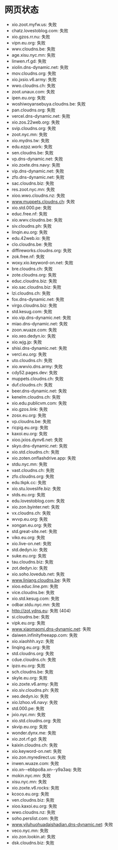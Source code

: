 # 网页状态
- xio.zoot.myfw.us: 失败
- chatz.lovestoblog.com: 失败
- xio.gzos.rr.nu: 失败
- vipn.eu.org: 失败
- wwv.cloudns.be: 失败
- age.xisu.nyc.mn: 失败
- linwen.rf.gd: 失败
- xiolin.dns-dynamic.net: 失败
- mov.cloudns.org: 失败
- xio.jxsio.v6.army: 失败
- wwo.cloudns.ch: 失败
- zoot.unaux.com: 失败
- ipen.eu.org: 失败
- woshiwoyansebuya.cloudns.be: 失败
- pan.cloudns.org: 失败
- vercel.dns-dynamic.net: 失败
- xio.zos.22web.org: 失败
- svip.cloudns.org: 失败
- zoot.nyc.mn: 失败
- xio.mydns.tw: 失败
- edu.ezpz.work: 失败
- sen.cloudns.be: 失败
- vp.dns-dynamic.net: 失败
- xio.zoxte.dns.navy: 失败
- vip.dns-dynamic.net: 失败
- zfo.dns-dynamic.net: 失败
- sac.cloudns.biz: 失败
- res.zoot.nyc.mn: 失败
- xioo.wwo.cloudns.nz: 失败
- www.muppets.cloudns.ch: 失败
- xio.std.000.pe: 失败
- educ.free.nf: 失败
- xio.wwv.cloudns.be: 失败
- siv.cloudns.ph: 失败
- linqin.eu.org: 失败
- edu.42web.io: 失败
- clo.cloudns.be: 失败
- diffireworks.cloudns.org: 失败
- zok.free.nf: 失败
- woxy.xio.keyword-on.net: 失败
- bre.cloudns.ch: 失败
- zote.cloudns.org: 失败
- educ.cloudns.biz: 失败
- xio.sac.cloudns.biz: 失败
- lzi.cloudns.ch: 失败
- fox.dns-dynamic.net: 失败
- virgo.cloudns.biz: 失败
- std.kesug.com: 失败
- xio.vip.dns-dynamic.net: 失败
- miao.dns-dynamic.net: 失败
- zoon.wuaze.com: 失败
- xio.xeo.dedyn.io: 失败
- xio.wjg.jp: 失败
- shisi.dns-dynamic.net: 失败
- vercl.eu.org: 失败
- uto.cloudns.ch: 失败
- xio.wwvio.dns.army: 失败
- cdy52.pages.dev: 失败
- muppets.cloudns.ch: 失败
- duf.cloudns.ch: 失败
- beer.dns-dynamic.net: 失败
- kenelm.cloudns.ch: 失败
- xio.edu.publicvm.com: 失败
- xio.gzos.link: 失败
- zosx.eu.org: 失败
- vp.cloudns.be: 失败
- ricpig.eu.org: 失败
- kaxoi.eu.org: 失败
- xioo.jxios.dynv6.net: 失败
- skyo.dns-dynamic.net: 失败
- xio.std.cloudns.ch: 失败
- xio.zoten.onflashdrive.app: 失败
- stdu.nyc.mn: 失败
- vast.cloudns.ch: 失败
- zfo.cloudns.org: 失败
- edu.tkpk.cc: 失败
- xio.stu.loveslife.biz: 失败
- stds.eu.org: 失败
- edu.lovestoblog.com: 失败
- xio.zon.byinter.net: 失败
- vx.cloudns.ch: 失败
- wvvp.eu.org: 失败
- xongan.eu.org: 失败
- std.great-site.net: 失败
- viko.eu.org: 失败
- xio.live-on.net: 失败
- std.dedyn.io: 失败
- suke.eu.org: 失败
- tau.cloudns.biz: 失败
- zot.dedyn.io: 失败
- xio.soho.lovedub.net: 失败
- www.liniang.cloudns.be: 失败
- xioo.educ.line.pm: 失败
- vice.cloudns.be: 失败
- xio.std.kesug.com: 失败
- odbar.stdu.nyc.mn: 失败
- http://zot.ydns.eu: 失败 (404)
- si.cloudns.be: 失败
- vipk.eu.org: 失败
- www.xiaomaomi.dns-dynamic.net: 失败
- daiwen.infinityfreeapp.com: 失败
- xio.xiaohhh.xyz: 失败
- linqing.eu.org: 失败
- std.cloudns.org: 失败
- cdue.cloudns.ch: 失败
- ipzo.eu.org: 失败
- sch.cloudns.be: 失败
- skyle.eu.org: 失败
- xio.zoxte.v6.army: 失败
- xio.siv.cloudns.ph: 失败
- xeo.dedyn.io: 失败
- xio.lzhoo.v6.navy: 失败
- std.000.pe: 失败
- jxio.nyc.mn: 失败
- xio.std.cloudns.org: 失败
- skvip.eu.org: 失败
- wonder.dynx.me: 失败
- xio.zot.rf.gd: 失败
- kaixin.cloudns.ch: 失败
- xio.keyword-on.net: 失败
- xio.zon.myredirect.us: 失败
- inwen.wuaze.com: 失败
- xio.xn--ebbpo8a.xn--y9a3aq: 失败
- mokin.nyc.mn: 失败
- xisu.nyc.mn: 失败
- xio.zoxte.v6.rocks: 失败
- kcoco.eu.org: 失败
- ven.cloudns.biz: 失败
- xioo.kaxoi.eu.org: 失败
- wwo.cloudns.nz: 失败
- soho.perslist.com: 失败
- www.yiluhuohuadaishadian.dns-dynamic.net: 失败
- veco.nyc.mn: 失败
- xio.zon.lookin.at: 失败
- dsk.cloudns.biz: 失败
